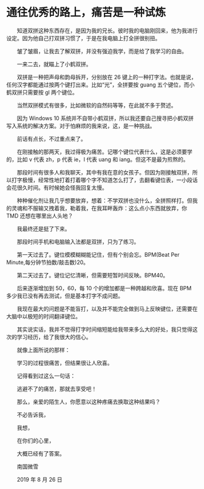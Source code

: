 # 通往优秀的路上，痛苦是一种试炼

　　知道双拼这种东西存在，是因为我的兄长。彼时我的电脑刚回来，他为我进行设定。因为他自己打双拼习惯了，于是在我电脑上打全拼很别扭。

　　皱了皱眉，让我去了解双拼，并没有强迫我学，而是给了我学习的自由。

　　一来二去，就瞄上了小鹤双拼。

　　双拼是一种把声母和韵母拆开，分别放在 26 键上的一种打字法。也就是说，任何汉字都能通过按两个键打出来。比如“光”，全拼要按 guang 五个键位，而小鹤双拼只需要按 gl 两个键位。

　　当然双拼模式有很多，比如微软的自然码等等，在此就不多于赘述。

　　因为 Windows 10 系统并不自带小鹤双拼，所以我还要自己搜寻把小鹤双拼写入系统的解决方案。对于怕麻烦的我来说，这，是一种挑战。

　　前话有点长，不过重点来了。

　　在刚接触的那两天，我过得极为痛苦。记哪个键位代表什么，这是必须要学的，比如 v 代表 zh，p 代表 ie，l 代表 uang 和 iang。但这不是最为煎熬的。

　　那段时间有很多人和我聊天，其中有我在意的女孩子。但因为刚接触双拼，所以打字极慢，经常性地打着打着哪个字不知道怎么打了，去翻看键位表，一小段话会花很久时间。有时候她会怪我回复太慢。

　　种种催化剂让我几乎想要放弃，想着：不学双拼也没什么，全拼照样打。但我的灵魂和不服输又拽着我，勒着我，在我耳畔轰炸：这么点小东西就放弃，你 TMD 还想在哪里出人头地？

　　我最终还是挺了下来。

　　那段时间手机和电脑输入法都是双拼，只为了练习。

　　第一天过去了。键位模模糊糊能记住，但有个别会忘。BPM(Beat Per Minute,每分钟节拍数/敲击数)20。

　　第二天过去了。键位记忆清晰，但需要短暂时间反映。BPM40。

　　后来逐渐增加到 50，60，每 10 个的增加都是一种跨越和欣喜。现在 BPM 多少我已没有再去测试，但是基本打字不成问题。

　　我现在最大的问题是不能盲打，以及并不能完全做到马上反映键位，还需要在大脑中以极短的时间翻译键位。

　　其实说实话，我并不觉得打字时间缩短能给我带来多么大的好处，我只觉得这次的学习经历，给了我很大的信心。

　　就像上面所说的那样：

　　学习的过程很痛苦，但结果很让人欣喜。

　　记得看到过这么一句话：

　　逃避不了的痛苦，那就去享受吧！



　　那么，亲爱的陌生人，你愿意以这种疼痛去换取这种结果吗？

　　不必告诉我，

　　我想，

　　在你们的心里，

　　大概已经有了答案。



　　南国微雪

　　2019 年 8 月 26 日

